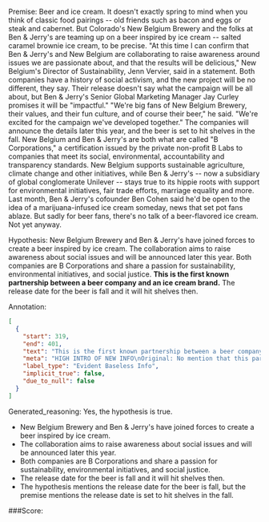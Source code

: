 
Premise:
Beer and ice cream. It doesn't exactly spring to mind when you think of classic food pairings -- old friends such as bacon and eggs or steak and cabernet. But Colorado's New Belgium Brewery and the folks at Ben & Jerry's are teaming up on a beer inspired by ice cream -- salted caramel brownie ice cream, to be precise. "At this time I can confirm that Ben & Jerry's and New Belgium are collaborating to raise awareness around issues we are passionate about, and that the results will be delicious," New Belgium's Director of Sustainability, Jenn Vervier, said in a statement. Both companies have a history of social activism, and the new project will be no different, they say. Their release doesn't say what the campaign will be all about, but Ben & Jerry's Senior Global Marketing Manager Jay Curley promises it will be "impactful." "We're big fans of New Belgium Brewery, their values, and their fun culture, and of course their beer," he said. "We're excited for the campaign we've developed together." The companies will announce the details later this year, and the beer is set to hit shelves in the fall. New Belgium and Ben & Jerry's are both what are called "B Corporations," a certification issued by the private non-profit B Labs to companies that meet its social, environmental, accountability and transparency standards. New Belgium supports sustainable agriculture, climate change and other initiatives, while Ben & Jerry's -- now a subsidiary of global conglomerate Unilever -- stays true to its hippie roots with support for environmental initiatives, fair trade efforts, marriage equality and more. Last month, Ben & Jerry's cofounder Ben Cohen said he'd be open to the idea of a marijuana-infused ice cream someday, news that set pot fans ablaze. But sadly for beer fans, there's no talk of a beer-flavored ice cream. Not yet anyway.


Hypothesis:
New Belgium Brewery and Ben & Jerry's have joined forces to create a beer inspired by ice cream. The collaboration aims to raise awareness about social issues and will be announced later this year. Both companies are B Corporations and share a passion for sustainability, environmental initiatives, and social justice. **This is the first known partnership between a beer company and an ice cream brand.** The release date for the beer is fall and it will hit shelves then.

Annotation:
```json
[
  {
    "start": 319,
    "end": 401,
    "text": "This is the first known partnership between a beer company and an ice cream brand.",
    "meta": "HIGH INTRO OF NEW INFO\nOriginal: No mention that this partnership of these B Companies are considered as the \"first known partnership\" between a beer company and an ice cream brand.\nGenerative: \"This is the first known partnership between a beer company and an ice cream brand.\"",
    "label_type": "Evident Baseless Info",
    "implicit_true": false,
    "due_to_null": false
  }
]
```

Generated_reasoning:
Yes, the hypothesis is true. 
- New Belgium Brewery and Ben & Jerry's have joined forces to create a beer inspired by ice cream. 
- The collaboration aims to raise awareness about social issues and will be announced later this year. 
- Both companies are B Corporations and share a passion for sustainability, environmental initiatives, and social justice. 
- The release date for the beer is fall and it will hit shelves then. 
- The hypothesis mentions the release date for the beer is fall, but the premise mentions the release date is set to hit shelves in the fall.

###Score:
